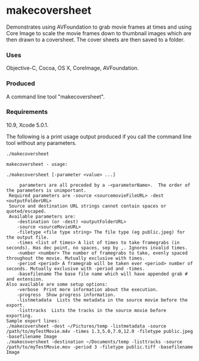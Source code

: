 makecoversheet
=========

Demonstrates using AVFoundation to grab movie frames at times and using Core Image to scale the movie frames down to thumbnail images which are then drawn to a coversheet. The cover sheets are then saved to a folder.

### Uses

Objective-C, Cocoa, OS X, CoreImage, AVFoundation.

### Produced

A command line tool "makecoversheet".

### Requirements

10.9, Xcode 5.0.1.

The following is a print usage output produced if you call the command line tool without any parameters.

	./makecoversheet
	
	makecoversheet - usage:
	
	./makecoversheet [-parameter <value> ...]
	
		 parameters are all preceded by a -<parameterName>.  The order of the parameters is unimportant.
	 Required parameters are -source <sourcemovieFileURL> -dest <outputFolderURL>
	 Source and destination URL strings cannot contain spaces or quoted/escaped.
	 Available parameters are:
	 	-destination (or -dest) <outputFolderURL>
	 	-source <sourceMovieURL>
	 	-filetype <file type string> The file type (eg public.jpeg) for the output file.
		-times <list of times> A list of times to take framegrabs (in seconds). Has dec point, no spaces, sep by ,. Ignores invalid times.
		-number <number> The number of framegrabs to take, evenly spaced throughout the movie. Mutually exclusive with times.
		-period <period> A framegrab will be taken ever <period> number of seconds. Mutually exclusive with -period and -times.
		-basefilename The base file name which will have appended grab # and extension.
	Also available are some setup options:
		-verbose  Print more information about the execution.
		-progress  Show progress information.
		-listmetadata  Lists the metadata in the source movie before the export.  
		-listtracks  Lists the tracks in the source movie before exporting.  
	Sample export lines:
	./makecoversheet -dest ~/Pictures/temp -listmetadata -source /path/to/myTestMovie.m4v -times 1.3,5.0,7.0,12.0 -filetype public.jpeg -basefilename Image
	./makecoversheet -destination ~/Documents/temp -listtracks -source /path/to/myTestMovie.mov -period 3 -filetype public.tiff -basefilename Image
